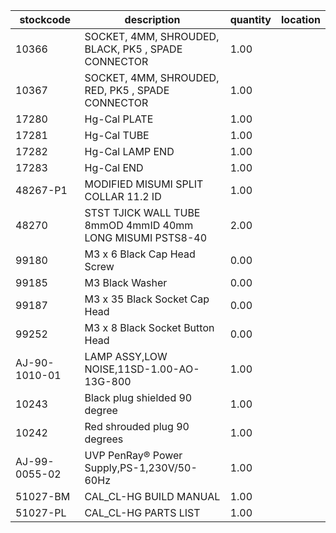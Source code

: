 |stockcode|description|quantity|location|
|---------|-----------|--------|--------|
|10366|SOCKET, 4MM, SHROUDED, BLACK, PK5 , SPADE CONNECTOR|1.00||
|10367|SOCKET, 4MM, SHROUDED, RED, PK5  , SPADE CONNECTOR|1.00||
|17280|Hg-Cal PLATE|1.00||
|17281|Hg-Cal TUBE|1.00||
|17282|Hg-Cal LAMP END|1.00||
|17283|Hg-Cal END|1.00||
|48267-P1|MODIFIED MISUMI SPLIT COLLAR 11.2 ID|1.00||
|48270|STST TJICK WALL TUBE 8mmOD 4mmID 40mm LONG MISUMI PSTS8-40|2.00||
|99180|M3 x 6 Black Cap Head Screw|0.00||
|99185|M3 Black Washer|0.00||
|99187|M3 x 35 Black Socket Cap Head|0.00||
|99252|M3 x 8 Black Socket Button Head|0.00||
|AJ-90-1010-01|LAMP ASSY,LOW NOISE,11SD-1.00-AO-13G-800|1.00||
|10243|Black plug shielded 90 degree|1.00||
|10242|Red shrouded plug 90 degrees|1.00||
|AJ-99-0055-02|UVP PenRay® Power Supply,PS-1,230V/50-60Hz|1.00||
|51027-BM|CAL_CL-HG BUILD MANUAL|1.00||
|51027-PL|CAL_CL-HG PARTS LIST|1.00||
